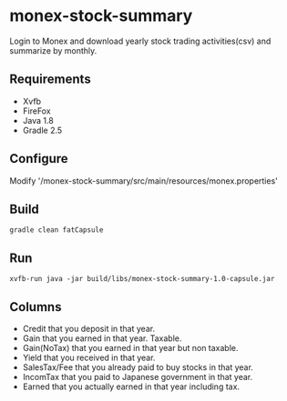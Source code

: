 # monex-stock-summary
Login to Monex and download yearly stock trading activities(csv) and summarize by monthly.

## Requirements
+ Xvfb
+ FireFox
+ Java 1.8
+ Gradle 2.5

## Configure
Modify '/monex-stock-summary/src/main/resources/monex.properties'

## Build
``gradle clean fatCapsule``

## Run
``xvfb-run java -jar build/libs/monex-stock-summary-1.0-capsule.jar``

## Columns

- Credit that you deposit in that year.
- Gain that you earned in that year. Taxable.
- Gain(NoTax) that you earned in that year but non taxable.
- Yield that you received in that year.
- SalesTax/Fee that you already paid to buy stocks in that year.
- IncomTax that you paid to Japanese government in that year.
- Earned that you actually earned in that year including tax.

